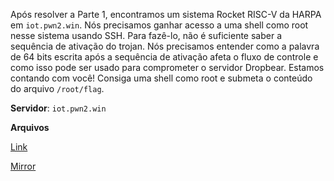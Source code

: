 
Após resolver a Parte 1, encontramos um sistema Rocket RISC-V da HARPA em `iot.pwn2.win`. Nós precisamos ganhar acesso a uma shell como root nesse sistema usando SSH. Para fazê-lo, não é suficiente saber a sequência de ativação do trojan. Nós precisamos entender como a palavra de 64 bits escrita após a sequência de ativação afeta o fluxo de controle e como isso pode ser usado para comprometer o servidor Dropbear. Estamos contando com você! Consiga uma shell como root e submeta o conteúdo do arquivo `/root/flag`.

**Servidor**: `iot.pwn2.win`

**Arquivos**

[Link](https://cloud.ufscar.br:8080/v1/AUTH_c93b694078064b4f81afd2266a502511/static.pwn2win.party/hardware_trojan_pt2_417190cf602379924c703900b66e73b3e447d765705235e6e55b0b2cc73a6019.gz)

[Mirror](https://static.pwn2win.party/hardware_trojan_pt2_417190cf602379924c703900b66e73b3e447d765705235e6e55b0b2cc73a6019.gz)
